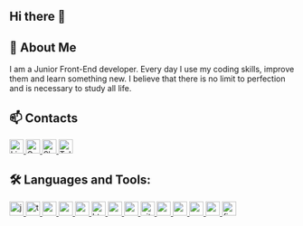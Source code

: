 ## Hi there 👋

## 🚀 About Me
I am a Junior Front-End developer. Every day I use my coding skills, improve them and learn something new. I believe that there is no limit to perfection and is necessary to study all life.


## 📫 Contacts

<a href="https://www.linkedin.com/in/tatsiana-dashuk/" target="_blank" rel="noreferrer">
  <img src="https://img.shields.io/badge/Linkedin-282C34?logo=linkedin&logoColor=blue" alt="LinkedIn" height="25"/>
</a>

<a href="mailto:tatsiana.dashuk@gmail.com" target="_blank" rel="noreferrer">
  <img src="https://img.shields.io/badge/Gmail-282C34?logo=gmail&logoColor=D14836" alt="Gmail" height="25"/>
</a>

<a href="https://join.skype.com/invite/i0hbVHKUdf4J" target="_blank" rel="noreferrer">
  <img src="https://img.shields.io/badge/Skype-282C34?logo=Skype&logoColor=2300AFF0" alt="Skype" height="25"/>
</a>

<a href="https://t.me/taleatg" target="_blank" rel="noreferrer">
  <img src="https://img.shields.io/badge/Telegram-282C34?logo=telegram&logoColor=2CA5E0" alt="Telegram" height="25"/>
</a>



## 🛠️ Languages and Tools:

<p align="left"> 
  <a href="https://developer.mozilla.org/en-US/docs/Web/JavaScript" target="_blank" rel="noreferrer"> 
    <img src="https://img.shields.io/badge/JavaScript-282C34?logo=javascript&logoColor=F7DF1E" alt="javascript" height="25"/> 
  </a> 
  
  <a href="https://www.typescriptlang.org/" target="_blank" rel="noreferrer"> 
    <img src="https://img.shields.io/badge/TypeScript-282C34?logo=typescript&logoColor=3178C6" alt="typescript" height="25"/> 
  </a> 
  
  <a href="https://reactjs.org/" target="_blank" rel="noreferrer"> 
    <img src="https://img.shields.io/badge/React-282C34?logo=react&logoColor=61DAFB" alt="react" height="25"/> 
  </a> 
  
  <a href="https://redux.js.org" target="_blank" rel="noreferrer"> 
    <img src="https://img.shields.io/badge/Redux-282C34?logo=redux&logoColor=764ABC" alt="redux" height="25"/> 
  </a> 
  
  <a href="https://eslint.org/" target="_blank" rel="noreferrer"> 
    <img src="https://img.shields.io/badge/Eslint-282C34?logo=eslint&logoColor=4B32C3" alt="redux" height="25"/> 
  </a> 
  
  <a href="http://htmlbook.ru/html" target="_blank" rel="noreferrer">  
    <img src="https://img.shields.io/badge/HTML5-282C34?logo=html5&logoColor=E34F26" alt="html5" height="25"/> 
  </a>
  
  <a href="https://www.w3schools.com/css/" target="_blank" rel="noreferrer"> 
    <img src="https://img.shields.io/badge/CSS3-282C34?logo=css3&logoColor=1572B6" alt="css3" height="25"/> 
  </a> 
  
  <a href="https://sass-lang.com" target="_blank" rel="noreferrer"> 
    <img src="https://img.shields.io/badge/Sass-282C34?logo=sass&logoColor=CC6699" alt="sass" height="25"/> 
  </a> 
  
  <a href="https://git-scm.com/" target="_blank" rel="noreferrer"> 
    <img src="https://img.shields.io/badge/git-282C34?logo=git&logoColor=F05032" alt="git" height="25"/> 
  </a> 
  
  <a href="https://nodejs.org" target="_blank" rel="noreferrer"> 
    <img src="https://img.shields.io/badge/Node.js-282C34?logo=node.js&logoColor=339933" height="25"/> 
  </a> 
  
   <a href="https://nestjs.com/" target="_blank" rel="noreferrer"> 
    <img src="https://img.shields.io/badge/Nestjs-282C34?logo=nestjs&logoColor=red" alt="nestjs" height="25"/> 
  </a> 
   
  <a href="https://graphql.org" target="_blank" rel="noreferrer"> 
    <img src="https://img.shields.io/badge/GraphQL-282C34?logo=graphql&logoColor=E10098" alt="graphql" height="25"/> 
  </a> 
  
  <a href="https://postman.com" target="_blank" rel="noreferrer"> 
    <img src="https://img.shields.io/badge/Postman-282C34?logo=postman&logoColor=orange" alt="postman" height="25"/> 
  </a> 
  
  <a href="https://www.figma.com/" target="_blank" rel="noreferrer"> 
    <img src="https://img.shields.io/badge/Figma-282C34?logo=figma&logoColor" alt="figma" height="25"/> 
  </a> 
</p>

<!--
**taleatg/taleatg** is a ✨ _special_ ✨ repository because its `README.md` (this file) appears on your GitHub profile.

Here are some ideas to get you started:

- 🔭 I’m currently working on ...
- 🌱 I’m currently learning ...
- 👯 I’m looking to collaborate on ...
- 🤔 I’m looking for help with ...
- 💬 Ask me about ...
- 📫 How to reach me: ...
- 😄 Pronouns: ...
- ⚡ Fun fact: ...
-->
